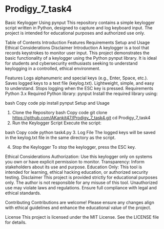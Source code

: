 # Prodigy_7_task4
Basic Keylogger Using pynput
This repository contains a simple keylogger script written in Python, designed to capture and log keyboard input. The project is intended for educational purposes and authorized use only.

Table of Contents
Introduction
Features
Requirements
Setup and Usage
Ethical Considerations
Disclaimer
Introduction
A keylogger is a tool that records keystrokes to monitor user input. This project demonstrates the basic functionality of a keylogger using the Python pynput library. It is ideal for students and cybersecurity enthusiasts seeking to understand keylogging in a controlled, ethical environment.

Features
Logs alphanumeric and special keys (e.g., Enter, Space, etc.).
Saves logged keys to a text file (keylog.txt).
Lightweight, simple, and easy to understand.
Stops logging when the ESC key is pressed.
Requirements
Python 3.x
Required Python library:
pynput
Install the required library using:

bash
Copy code
pip install pynput
Setup and Usage
1. Clone the Repository
bash
Copy code
git clone https://github.com/AKankit47/Prodigy_7_task4.git
cd Prodigy_7_task4
2. Run the Keylogger Script
Execute the script:

bash
Copy code
python task4.py
3. Log File
The logged keys will be saved in the keylog.txt file in the same directory as the script.

4. Stop the Keylogger
To stop the keylogger, press the ESC key.

Ethical Considerations
Authorization: Use this keylogger only on systems you own or have explicit permission to monitor.
Transparency: Inform stakeholders about its use and purpose.
Education Only: This tool is intended for learning, ethical hacking education, or authorized security testing.
Disclaimer
This project is provided strictly for educational purposes only. The author is not responsible for any misuse of this tool. Unauthorized use may violate laws and regulations. Ensure full compliance with legal and ethical standards.

Contributing
Contributions are welcome! Please ensure any changes align with ethical guidelines and enhance the educational value of the project.

License
This project is licensed under the MIT License. See the LICENSE file for details.
